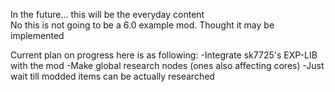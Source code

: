 In the future... this will be the everyday content                                                                                         
No this is not going to be a 6.0 example mod. Thought it may be implemented

Current plan on progress here is as following:
-Integrate sk7725's EXP-LIB with the mod
-Make global research nodes (ones also affecting cores)
-Just wait till modded items can be actually researched

